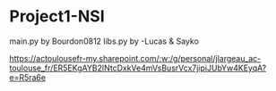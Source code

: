 # Project1-NSI

main.py by Bourdon0812
libs.py by -Lucas & Sayko

https://actoulousefr-my.sharepoint.com/:w:/g/personal/jlargeau_ac-toulouse_fr/ER5EKgAYB2lNtcDxkVe4mVsBusrVcx7jipiJUbYw4KEyqA?e=R5ra6e
